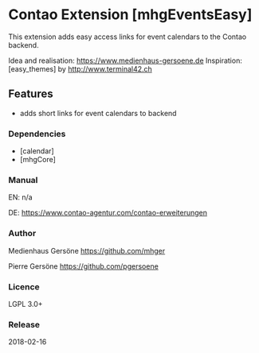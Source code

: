 # Contao Extension [mhgEventsEasy]

This extension adds easy access links for event calendars to the Contao backend.

Idea and realisation: <https://www.medienhaus-gersoene.de>
Inspiration: [easy_themes] by <http://www.terminal42.ch>


## Features
- adds short links for event calendars to backend 


### Dependencies
- [calendar]
- [mhgCore]


### Manual
EN: n/a

DE: <https://www.contao-agentur.com/contao-erweiterungen>


### Author
Medienhaus Gersöne <https://github.com/mhger>

Pierre Gersöne <https://github.com/pgersoene> 


### Licence
LGPL 3.0+


### Release
2018-02-16